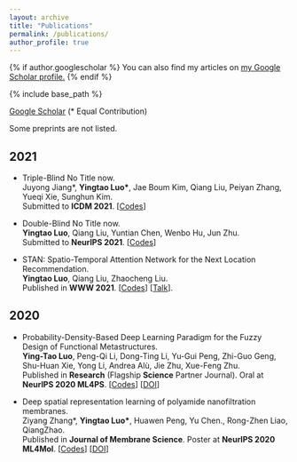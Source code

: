 ```yaml
---
layout: archive
title: "Publications"
permalink: /publications/
author_profile: true
---
```


{% if author.googlescholar %}
  You can also find my articles on <u><a href="{{author.googlescholar}}">my Google Scholar profile</a>.</u>
{% endif %}

{% include base_path %}

[Google Scholar](https://scholar.google.com/citations?user=g_MmNEoAAAAJ) (\* Equal Contribution)  
  
  Some preprints are not listed.
  
## 2021
* Triple-Blind No Title now.  
Juyong Jiang\*, __Yingtao Luo\*__, Jae Boum Kim, Qiang Liu, Peiyan Zhang, Yueqi Xie, Sunghun Kim.  
Submitted to __ICDM 2021__. [[Codes](https://github.com/juyongjiang/SLGT)]  
  
* Double-Blind No Title now.  
__Yingtao Luo__, Qiang Liu, Yuntian Chen, Wenbo Hu, Jun Zhu.  
Submitted to __NeurIPS 2021__. [[Codes](https://github.com/yingtaoluo/Nonparametric-Learning-PDE-Random-Coefficient)]

* STAN: Spatio-Temporal Attention Network for the Next Location Recommendation.  
__Yingtao Luo__, Qiang Liu, Zhaocheng Liu.  
Published in __WWW 2021__. [[Codes](https://github.com/yingtaoluo/Spatial-Temporal-Attention-Network-for-POI-Recommendation)] [[Talk](https://www.youtube.com/watch?v=ajNzESvOvzs)].

## 2020
* Probability-Density-Based Deep Learning Paradigm for the Fuzzy Design of Functional Metastructures.  
__Ying-Tao Luo__, Peng-Qi Li, Dong-Ting Li, Yu-Gui Peng, Zhi-Guo Geng, Shu-Huan Xie, Yong Li, Andrea Alù, Jie Zhu, Xue-Feng Zhu.  
Published in __Research__ (Flagship __Science__ Partner Journal). Oral at __NeurIPS 2020 ML4PS__. [[Codes](github.com/yingtaoluo/Probabilistic-density-network)]  [[DOI](https://doi.org/10.1016/j.memsci.2020.118910)]
  
* Deep spatial representation learning of polyamide nanofiltration membranes.  
Ziyang Zhang\*, __Yingtao Luo\*__, Huawen Peng, Yu Chen., Rong-Zhen Liao, QiangZhao.  
Published in __Journal of Membrane Science__. Poster at __NeurIPS 2020 ML4Mol__. [[Codes](https://github.com/yingtaoluo/Nanofiltration-Membrane-Deep-Learning)]  [[DOI](https://doi.org/10.34133/2020/8757403)] 

